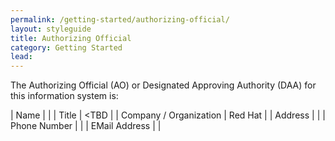 ```yaml
---
permalink: /getting-started/authorizing-official/
layout: styleguide
title: Authorizing Official
category: Getting Started
lead:
---
```


The Authorizing Official (AO) or Designated Approving Authority (DAA) for this information system is:


| Name | <TBD> |
| Title | <TBD |
| Company / Organization | Red Hat |
| Address | <TBD> |
| Phone Number | <TBD> |
| EMail Address | <TBD> |	